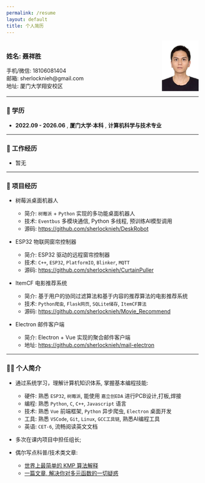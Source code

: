 ```yaml
---
permalink: /resume
layout: default
title: 个人简历
---
```


<div style="display: flex; align-items: center; justify-content: space-between;">
    <div>
        <h3>姓名: 聂祥胜</h3>
        <div>手机/微信: 18106081404</div>
        <div>邮箱: sherlocknieh@gmail.com</div>
        <div>地址: 厦门大学翔安校区</div>
    </div>
    <img src="/assets/avatar.jpg" alt="我的头像" width="96" height="132">
</div>


---
### 🏫 学历

- **2022.09 - 2026.06** , **厦门大学·本科** , **计算机科学与技术专业**


---
### 💼 工作经历

- 暂无


---
### 💾 项目经历

- 树莓派桌面机器人

  - 简介: `树莓派` + `Python` 实现的多功能桌面机器人
  - 技术: `Eventbus` 多模块通信, Python 多线程, 预训练AI模型调用
  - 源码: https://github.com/sherlocknieh/DeskRobot

<p></p>

- ESP32 物联网窗帘控制器

  - 简介: ESP32 驱动的远程窗帘控制器
  - 技术: `C++`, `ESP32`, `PlatformIO`, `Blinker`, `MQTT`
  - 源码: https://github.com/sherlocknieh/CurtainPuller

<p></p>

- ItemCF 电影推荐系统

  - 简介: 基于用户的协同过滤算法和基于内容的推荐算法的电影推荐系统
  - 技术: `Python爬虫`, `Flask网页`, `SQLite储存`, `ItemCF算法`
  - 源码: https://github.com/sherlocknieh/Movie_Recommend

<p></p>

- Electron 邮件客户端

  - 简介: Electron + Vue 实现的聚合邮件客户端
  - 地址: https://github.com/sherlocknieh/mail-electron




---
### 🧑‍💻 个人简介

- 通过系统学习，理解计算机知识体系, 掌握基本编程技能:

  - 硬件: 熟悉 `ESP32`, `树莓派`, 能使用 `嘉立创EDA` 进行PCB设计,打板,焊接
  - 编程: 熟悉 `Python`, `C`, `C++`, `Javascript` 语言
  - 技术: 熟悉 `Vue` 前端框架, `Python` 异步爬虫, `Electron` 桌面开发
  - 工具: 熟悉 `VSCode`, `Git`, `Linux`, `GCC工具链`, 熟悉AI编程工具
  - 英语: `CET-6`, 流畅阅读英文文档

<p></p>

- 多次在课内项目中担任组长;

- 偶尔写点科普/技术类文章:
  - [世界上最简单的 KMP 算法解释](https://zhuanlan.zhihu.com/p/661673949)
  - [一篇文章, 解决你对多元函数的一切疑惑](https://zhuanlan.zhihu.com/p/641614164)


